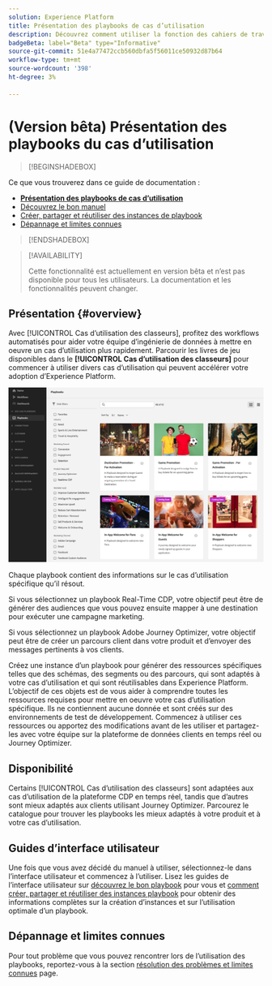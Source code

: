 ```yaml
---
solution: Experience Platform
title: Présentation des playbooks de cas d’utilisation
description: Découvrez comment utiliser la fonction des cahiers de travail des cas d’utilisation dans Experience Platform pour commencer à utiliser divers cas d’utilisation marketing
badgeBeta: label="Beta" type="Informative"
source-git-commit: 51e4a77472ccb560dbfa5f56011ce50932d87b64
workflow-type: tm+mt
source-wordcount: '398'
ht-degree: 3%

---
```



# (Version bêta) Présentation des playbooks du cas d’utilisation

>[!BEGINSHADEBOX]

Ce que vous trouverez dans ce guide de documentation :

* **[Présentation des playbooks de cas d’utilisation](#overview)**
* [Découvrez le bon manuel](/help/use-case-playbooks/playbooks/discover.md)
* [Créer, partager et réutiliser des instances de playbook](/help/use-case-playbooks/playbooks/create-share-reuse.md)
* [Dépannage et limites connues](troubleshooting.md)

>[!ENDSHADEBOX]

>[!AVAILABILITY]
>
>Cette fonctionnalité est actuellement en version bêta et n’est pas disponible pour tous les utilisateurs. La documentation et les fonctionnalités peuvent changer.

## Présentation {#overview}

Avec [!UICONTROL Cas d’utilisation des classeurs], profitez des workflows automatisés pour aider votre équipe d’ingénierie de données à mettre en oeuvre un cas d’utilisation plus rapidement. Parcourir les livres de jeu disponibles dans le **[!UICONTROL Cas d’utilisation des classeurs]** pour commencer à utiliser divers cas d’utilisation qui peuvent accélérer votre adoption d’Experience Platform.

![Affichage de tous les livres de lecture](/help/use-case-playbooks/assets/playbooks/overview/playbooks-landing-page.png)

Chaque playbook contient des informations sur le cas d’utilisation spécifique qu’il résout.

Si vous sélectionnez un playbook Real-Time CDP, votre objectif peut être de générer des audiences que vous pouvez ensuite mapper à une destination pour exécuter une campagne marketing.

Si vous sélectionnez un playbook Adobe Journey Optimizer, votre objectif peut être de créer un parcours client dans votre produit et d’envoyer des messages pertinents à vos clients.

Créez une instance d’un playbook pour générer des ressources spécifiques telles que des schémas, des segments ou des parcours, qui sont adaptés à votre cas d’utilisation et qui sont réutilisables dans Experience Platform. L’objectif de ces objets est de vous aider à comprendre toutes les ressources requises pour mettre en oeuvre votre cas d’utilisation spécifique. Ils ne contiennent aucune donnée et sont créés sur des environnements de test de développement. Commencez à utiliser ces ressources ou apportez des modifications avant de les utiliser et partagez-les avec votre équipe sur la plateforme de données clients en temps réel ou Journey Optimizer.

## Disponibilité

Certains [!UICONTROL Cas d’utilisation des classeurs] sont adaptées aux cas d’utilisation de la plateforme CDP en temps réel, tandis que d’autres sont mieux adaptés aux clients utilisant Journey Optimizer. Parcourez le catalogue pour trouver les playbooks les mieux adaptés à votre produit et à votre cas d’utilisation.

## Guides d’interface utilisateur

Une fois que vous avez décidé du manuel à utiliser, sélectionnez-le dans l’interface utilisateur et commencez à l’utiliser. Lisez les guides de l’interface utilisateur sur [découvrez le bon playbook](/help/use-case-playbooks/playbooks/discover.md) pour vous et [comment créer, partager et réutiliser des instances playbook](/help/use-case-playbooks/playbooks/create-share-reuse.md) pour obtenir des informations complètes sur la création d’instances et sur l’utilisation optimale d’un playbook.

## Dépannage et limites connues

Pour tout problème que vous pouvez rencontrer lors de l’utilisation des playbooks, reportez-vous à la section [résolution des problèmes et limites connues](/help/use-case-playbooks/playbooks/troubleshooting.md) page.